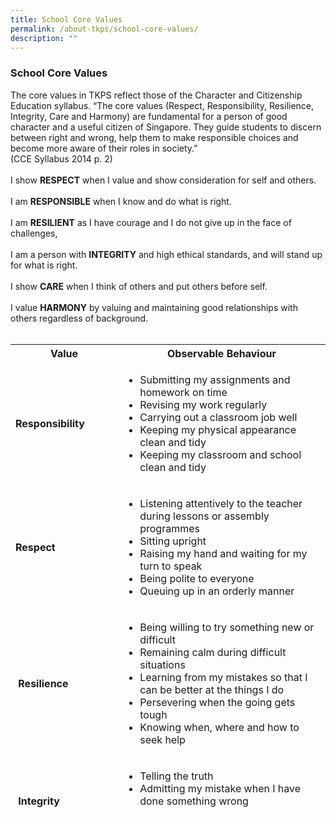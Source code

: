 ```yaml
---
title: School Core Values
permalink: /about-tkps/school-core-values/
description: ""
---
```

### **School Core Values**
The core values in TKPS reflect those of the Character and Citizenship Education syllabus. “The core values (Respect, Responsibility, Resilience, Integrity, Care and Harmony) are fundamental for a person of good character and a useful citizen of Singapore. They guide students to discern between right and wrong, help them to make responsible choices and become more aware of their roles in society.”<br>(CCE Syllabus 2014 p. 2)
<br><br>
I show **RESPECT** when I value and show consideration for self and others.
<br><br>
I am **RESPONSIBLE** when I know and do what is right.
<br><br>
I am **RESILIENT** as I have courage and I do not give up in the face of challenges,
<br><br>
I am a person with **INTEGRITY** and high ethical standards, and will stand up for what is right.
<br><br>
I show **CARE** when I think of others and put others before self.
<br><br>
I value **HARMONY** by valuing and maintaining good relationships with others regardless of background.
<br><br>
<table class="ive_eobj_center iveo_table ives_tab_blue" style="width: 100%; height: 744px;">
<tbody>
<tr>
<th style="width: 233px;">Value
</th>
<th style="width: 639px;">Observable Behaviour
</th>
</tr>
<tr>
<td style="width: 60px;"><b>Responsibility
</b>
</td>
<td style="text-align: left; width: 60px;">
<ul>
<li>Submitting my assignments and homework on time
</li>
<li>Revising my work regularly
</li>
<li>Carrying out a classroom job well
</li>
<li>Keeping my physical appearance clean and tidy
</li>
<li>Keeping my classroom and school clean and tidy
</li>
</ul>
</td>
</tr>
<tr>
<td style="width: 60px;"><b>Respect
</b>
</td>
<td style="text-align: left; width: 60px;">
<div>
<ul>
<li>Listening attentively to the teacher during lessons or assembly programmes
</li>
<li>Sitting upright
</li>
<li>Raising my hand and waiting for my turn to speak
</li>
<li>Being polite to everyone
</li>
<li>Queuing up in an orderly manner
</li>
</ul>
</div>
</td>
</tr>
<tr>
<td>&nbsp;<b>Resilience
</b>
</td>
<td style="text-align: left;">
<ul>
<li>Being willing to try something new or difficult
</li>
<li>Remaining calm during difficult situations
</li>
<li>Learning from my mistakes so that I can be better at the things I do
</li>
<li>Persevering when the going gets tough
</li>
<li>Knowing when, where and how to seek help
</li>
</ul>
</td>
</tr>
<tr>
<td>&nbsp;<b>Integrity
</b>
</td>
<td style="text-align: left;">
<ul>
<li>Telling the truth
</li>
<li>Admitting my mistake when I have done something wrong
</li>
<li>Standing up for what is right even when it is difficult to do so
</li>
</ul>
</td>
</tr>
<tr>
<td>&nbsp;<b>Care
</b>
</td>
<td style="text-align: left;">
<ul>
<li>Walking quietly when moving from place to place in school
</li>
<li>Treating school books and equipment with care
</li>
<li>Helping classmates and school staff
</li>
<li>Taking initiative to offer help to others
</li>
</ul>
</td>
</tr>
<tr>
<td>&nbsp;<b>Harmony</b><br>
</td>
<td style="text-align: left;">
<ul>
<li>Appreciating ideas and contributions from others
</li>
<li>Working well in teams
</li>
<li>Sharing resources and equipment with classmates
</li>
</ul>
</td>
</tr>
</tbody>
</table><br>